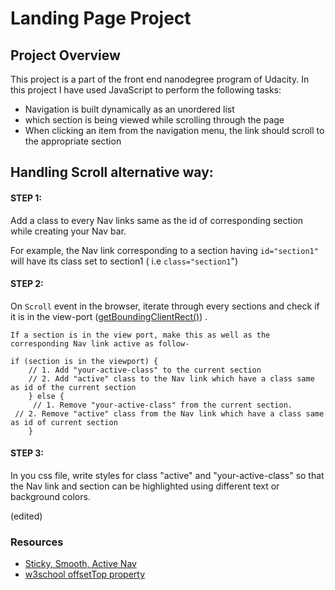 # Landing Page Project

## Project Overview
This project is a part of the front end nanodegree program of Udacity. In this project I have used JavaScript to perform the following tasks:
* Navigation is built dynamically as an unordered list
* which section is being viewed while scrolling through the page
* When clicking an item from the navigation menu, the link should scroll to the appropriate section

## Handling Scroll alternative way:

#### STEP 1:

Add a class to every Nav links same as the id of corresponding section while creating your Nav bar.

For example, the Nav link corresponding to a section having `id="section1"` will have its class set to section1 ( i.e `class="section1`")

#### STEP 2:

On `Scroll` event in the browser, iterate through every sections and check if it is in the view-port ([getBoundingClientRect()](https://www.w3schools.com/jsref/met_element_getboundingclientrect.asp)) .

```
If a section is in the view port, make this as well as the corresponding Nav link active as follow-

if (section is in the viewport) {
    // 1. Add "your-active-class" to the current section
    // 2. Add "active" class to the Nav link which have a class same as id of the current section
    } else {
     // 1. Remove "your-active-class" from the current section.
 // 2. Remove "active" class from the Nav link which have a class same as id of current section
    }
```

#### STEP 3:

In you css file, write styles for class "active" and "your-active-class" so that the Nav link and section can be highlighted using different text or background colors.

(edited)

### Resources
* [Sticky, Smooth, Active Nav](https://css-tricks.com/sticky-smooth-active-nav)
* [w3school offsetTop property](https://www.w3schools.com/jsref/prop_element_offsettop.asp)

